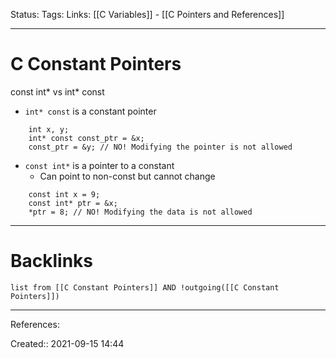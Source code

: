 Status: 
Tags: 
Links: [[C Variables]] - [[C Pointers and References]]
___
# C Constant Pointers
const int* vs int* const
- `int* const` is a constant pointer
```
	int x, y;
	int* const const_ptr = &x;
	const_ptr = &y; // NO! Modifying the pointer is not allowed
```


- `const int*` is a pointer to a constant
	- Can point to non-const but cannot change
```
	const int x = 9;
    const int* ptr = &x;  
	*ptr = 8; // NO! Modifying the data is not allowed
```

___
# Backlinks
```dataview
list from [[C Constant Pointers]] AND !outgoing([[C Constant Pointers]])
```
___
References:

Created:: 2021-09-15 14:44
